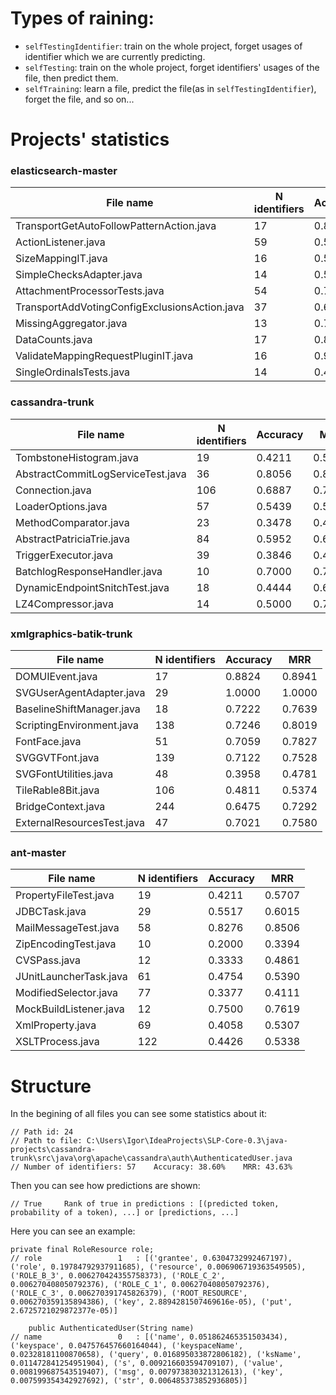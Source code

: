 # Types of raining:

* `selfTestingIdentifier`: train on the whole project, forget usages of identifier which we are currently predicting.
* `selfTesting`: train on the whole project, forget identifiers' usages of the file, then predict them.
* `selfTraining`: learn a file, predict the file(as in `selfTestingIdentifier`), forget the file, and so on...

# Projects' statistics

### elasticsearch-master
File name                                    |N identifiers|Accuracy  |  MRR  |
---------------------------------------------|-------------|----------|-------|
TransportGetAutoFollowPatternAction.java     |17           |0.8235    |0.8603 |
ActionListener.java                          |59           |0.5593    |0.6416 |
SizeMappingIT.java                           |16           |0.5625    |0.6458 |
SimpleChecksAdapter.java                     |14           |0.5714    |0.5893 |
AttachmentProcessorTests.java                |54           |0.7037    |0.7575 |
TransportAddVotingConfigExclusionsAction.java|37           |0.6757    |0.7032 |
MissingAggregator.java                       |13           |0.7692    |0.8654 |
DataCounts.java                              |17           |0.8824    |0.9314 |
ValidateMappingRequestPluginIT.java          |16           |0.9375    |0.9688 |
SingleOrdinalsTests.java                     |14           |0.4286    |0.5786 |
### cassandra-trunk
File name                                    |N identifiers|Accuracy  |  MRR  |
---------------------------------------------|-------------|----------|-------|
TombstoneHistogram.java                      |19           |0.4211    |0.5500 |
AbstractCommitLogServiceTest.java            |36           |0.8056    |0.8333 |
Connection.java                              |106          |0.6887    |0.7472 |
LoaderOptions.java                           |57           |0.5439    |0.5927 |
MethodComparator.java                        |23           |0.3478    |0.4638 |
AbstractPatriciaTrie.java                    |84           |0.5952    |0.6966 |
TriggerExecutor.java                         |39           |0.3846    |0.4701 |
BatchlogResponseHandler.java                 |10           |0.7000    |0.7500 |
DynamicEndpointSnitchTest.java               |18           |0.4444    |0.6005 |
LZ4Compressor.java                           |14           |0.5000    |0.7024 |
### xmlgraphics-batik-trunk
File name                                    |N identifiers|Accuracy  |  MRR  |
---------------------------------------------|-------------|----------|-------|
DOMUIEvent.java                              |17           |0.8824    |0.8941 |
SVGUserAgentAdapter.java                     |29           |1.0000    |1.0000 |
BaselineShiftManager.java                    |18           |0.7222    |0.7639 |
ScriptingEnvironment.java                    |138          |0.7246    |0.8019 |
FontFace.java                                |51           |0.7059    |0.7827 |
SVGGVTFont.java                              |139          |0.7122    |0.7528 |
SVGFontUtilities.java                        |48           |0.3958    |0.4781 |
TileRable8Bit.java                           |106          |0.4811    |0.5374 |
BridgeContext.java                           |244          |0.6475    |0.7292 |
ExternalResourcesTest.java                   |47           |0.7021    |0.7580 |
### ant-master
File name                                    |N identifiers|Accuracy  |  MRR  |
---------------------------------------------|-------------|----------|-------|
PropertyFileTest.java                        |19           |0.4211    |0.5707 |
JDBCTask.java                                |29           |0.5517    |0.6015 |
MailMessageTest.java                         |58           |0.8276    |0.8506 |
ZipEncodingTest.java                         |10           |0.2000    |0.3394 |
CVSPass.java                                 |12           |0.3333    |0.4861 |
JUnitLauncherTask.java                       |61           |0.4754    |0.5390 |
ModifiedSelector.java                        |77           |0.3377    |0.4111 |
MockBuildListener.java                       |12           |0.7500    |0.7619 |
XmlProperty.java                             |69           |0.4058    |0.5307 |
XSLTProcess.java                             |122          |0.4426    |0.5338 |

# Structure

In the begining of all files you can see some statistics about it:

```
// Path id: 24
// Path to file: C:\Users\Igor\IdeaProjects\SLP-Core-0.3\java-projects\cassandra-trunk\src\java\org\apache\cassandra\auth\AuthenticatedUser.java
// Number of identifiers: 57	Accuracy: 38.60%	MRR: 43.63%
```

Then you can see how predictions are shown:
```
// True 	Rank of true in predictions : [(predicted token, probability of a token), ...] or [predictions, ...]
```

Here you can see an example:
```
private final RoleResource role;
// role                 1	: [('grantee', 0.6304732992467197), ('role', 0.19784792937911685), ('resource', 0.006906719363549505), ('ROLE_B_3', 0.006270424355758373), ('ROLE_C_2', 0.006270408050792376), ('ROLE_C_1', 0.006270408050792376), ('ROLE_C_3', 0.006270391745826379), ('ROOT_RESOURCE', 0.006270359135894386), ('key', 2.8894281507469616e-05), ('put', 2.6725721029872377e-05)]

    public AuthenticatedUser(String name)
// name                 0	: [('name', 0.051862465351503434), ('keyspace', 0.047576457660164044), ('keyspaceName', 0.02328181100870658), ('query', 0.016895033872806182), ('ksName', 0.011472841254951904), ('s', 0.009216603594709107), ('value', 0.008199687543519407), ('msg', 0.007973830321312613), ('key', 0.007599354342927692), ('str', 0.006485373852936805)]
```
